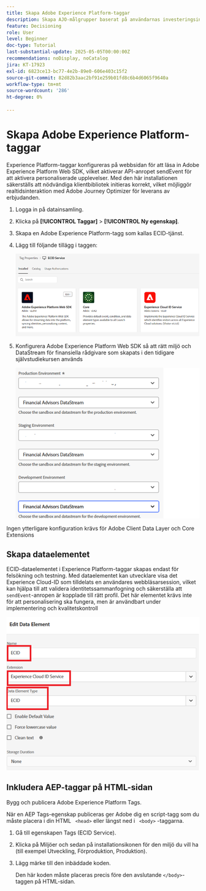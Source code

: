```yaml
---
title: Skapa Adobe Experience Platform-taggar
description: Skapa AJO-målgrupper baserat på användarnas investeringsinställningar (Stocks, Bonds, CD)
feature: Decisioning
role: User
level: Beginner
doc-type: Tutorial
last-substantial-update: 2025-05-05T00:00:00Z
recommendations: noDisplay, noCatalog
jira: KT-17923
exl-id: 6823ce13-bc77-4e2b-89e0-606e403c15f2
source-git-commit: 82d82b3aac2bf91e259b01fd8c6b4d6065f9640a
workflow-type: tm+mt
source-wordcount: '286'
ht-degree: 0%

---
```


# Skapa Adobe Experience Platform-taggar

Experience Platform-taggar konfigureras på webbsidan för att läsa in Adobe Experience Platform Web SDK, vilket aktiverar API-anropet sendEvent för att aktivera personaliserade upplevelser. Med den här installationen säkerställs att nödvändiga klientbibliotek initieras korrekt, vilket möjliggör realtidsinteraktion med Adobe Journey Optimizer för leverans av erbjudanden.

1. Logga in på datainsamling.
1. Klicka på **[!UICONTROL Taggar]** > **[!UICONTROL Ny egenskap]**.
1. Skapa en Adobe Experience Platform-tagg som kallas ECID-tjänst.
1. Lägg till följande tillägg i taggen:

   ![tags-extensions](assets/ecid-tag.png)

1. Konfigurera Adobe Experience Platform Web SDK så att rätt miljö och DataStream för finansiella rådgivare som skapats i den tidigare självstudiekursen används

   ![web-sdk-configuration](assets/web-sdk-configuration.png)

Ingen ytterligare konfiguration krävs för Adobe Client Data Layer och Core Extensions

## Skapa dataelementet

ECID-dataelementet i Experience Platform-taggar skapas endast för felsökning och testning. Med dataelementet kan utvecklare visa det Experience Cloud-ID som tilldelats en användares webbläsarsession, vilket kan hjälpa till att validera identitetssammanfogning och säkerställa att `sendEvent`-anropen är kopplade till rätt profil. Det här elementet krävs inte för att personalisering ska fungera, men är användbart under implementering och kvalitetskontroll

![ecid](assets/ecid-data-element.png)


## Inkludera AEP-taggar på HTML-sidan

Bygg och publicera Adobe Experience Platform Tags.

När en AEP Tags-egenskap publiceras ger Adobe dig en script-tagg som du måste placera i din HTML ``` <head>``` eller längst ned i ``` <body>``` -taggarna.

1. Gå till egenskapen Tags (ECID Service).

1. Klicka på Miljöer och sedan på installationsikonen för den miljö du vill ha (till exempel Utveckling, Förproduktion, Produktion).

1. Lägg märke till den inbäddade koden.

   Den här koden måste placeras precis före den avslutande ```</body>```-taggen på HTML-sidan.
